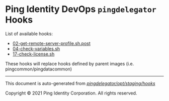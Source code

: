 
# Ping Identity DevOps `pingdelegator` Hooks
List of available hooks:
* [02-get-remote-server-profile.sh.post](02-get-remote-server-profile.sh.post.md)
* [04-check-variables.sh](04-check-variables.sh.md)
* [17-check-license.sh](17-check-license.sh.md)

These hooks will replace hooks defined by parent images (i.e. pingcommon/pingdatacommon)

---
This document is auto-generated from _[pingdelegator/opt/staging/hooks](https://github.com/pingidentity/pingidentity-docker-builds/blob/master/pingdelegator/opt/staging/hooks)_

Copyright © 2021 Ping Identity Corporation. All rights reserved.
